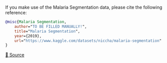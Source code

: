 If you make use of the Malaria Segmentation data, please cite the following reference:

``` bibtex 
@misc{Malaria Segmentation,
	author="TO BE FILLED MANUALLY!",
	title="Malaria Segmentation",
	year={2019},
	url="https://www.kaggle.com/datasets/niccha/malaria-segmentation"
}
```

[🔗 Source](https://www.kaggle.com/datasets/niccha/malaria-segmentation)